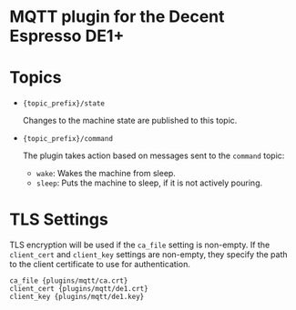 # MQTT plugin for the Decent Espresso DE1+

# Topics

* `{topic_prefix}/state`

  Changes to the machine state are published to this topic.

* `{topic_prefix}/command`

  The plugin takes action based on messages sent to the `command` topic:

  * `wake`: Wakes the machine from sleep.
  * `sleep`: Puts the machine to sleep, if it is not actively pouring.

# TLS Settings

TLS encryption will be used if the `ca_file` setting is non-empty.
If the `client_cert` and `client_key` settings are non-empty, they specify the
path to the client certificate to use for authentication.

```
ca_file {plugins/mqtt/ca.crt}
client_cert {plugins/mqtt/de1.crt}
client_key {plugins/mqtt/de1.key}
```
